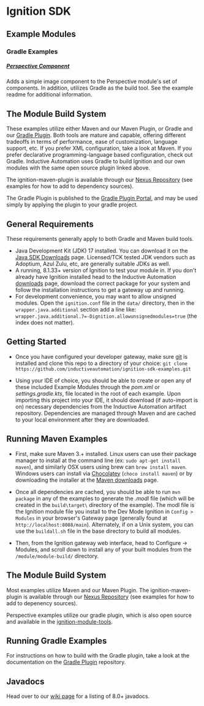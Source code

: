 # Ignition SDK

## Example Modules

### Gradle Examples

##### [Perspective Component](perspective-component)
Adds a simple image component to the Perspective module's set of components.  In addition, utilizes Gradle as the build tool.  See the example readme for additional information.

## The Module Build System

These examples utilize either Maven and our Maven Plugin, or Gradle and our [Gradle Plugin](https://github.com/inductiveautomation/ignition-module-tools).  Both tools are mature and capable, offering different tradeoffs in terms of performance, ease of customization, language support, etc.  If you prefer XML configuration, take a look at Maven.  If you prefer declarative programming-language based configuration, check out Gradle.  Inductive Automation uses Gradle to build Ignition and our own modules with the same open source plugin linked above.

The ignition-maven-plugin is available through our [Nexus Repository](https://nexus.inductiveautomation.com/repository/inductiveautomation-releases/) (see examples for how to add to dependency sources).

The Gradle Plugin is published to the [Gradle Plugin Portal](https://plugins.gradle.org/plugin/io.ia.sdk.modl), and may be used simply by applying the plugin to your gradle project.


## General Requirements

These requirements generally apply to both Gradle and Maven build tools.

* Java Development Kit (JDK) 17 installed. You can download it on the [Java SDK Downloads](http://www.oracle.com/technetwork/java/javase/downloads/index-jsp-138363.html) page.  Licensed/TCK tested JDK vendors such as Adoptium, Azul Zulu, etc, are generally suitable JDKs as well.
* A running, 8.1.33+ version of Ignition to test your module in. If you don't already have Ignition installed head to the Inductive Automation [downloads](https://www.inductiveautomation.com/downloads/) page, download the correct package for your system and follow the installation instructions to get a gateway up and running.
* For development convenience, you may want to allow unsigned modules. Open the `ignition.conf` file in the `data/` directory, then in the `wrapper.java.additional` section add a line like: `wrapper.java.additional.7=-Dignition.allowunsignedmodules=true` (the index does not matter).

## Getting Started

* Once you have configured your developer gateway, make sure [git](https://git-scm.com/downloads) is installed and clone this repo to a directory of your choice:
    `git clone https://github.com/inductiveautomation/ignition-sdk-examples.git`

* Using your IDE of choice, you should be able to create or open any of these included Example Modules through the _pom.xml_ or _settings.gradle.kts_, file located in the root of each example.  Upon importing this project into your IDE, it should download (if auto-import is on) necessary dependencies from the Inductive Automation artifact repository. Dependencies are managed through Maven and are cached to your local environment after they are downloaded.

## Running Maven Examples

* First, make sure Maven 3.+ installed. Linux users can use their package manager to install at the command line (ex: `sudo apt-get install maven`), and similarly OSX users using brew can `brew install maven`. Windows users can install via [Chocolatey](https://chocolatey.org/) (`choco install maven`) or by downloading the installer at the [Maven downloads](http://maven.apache.org/download.cgi_) page.

* Once all dependencies are cached, you should be able to run `mvn package` in any of the examples to generate the *.modl* file (which will be created in the `build\target\` directory of the example).  The modl file is the Ignition module file you install to the Dev Mode Ignition in `Config > Modules` in your browser's Gateway page (generally found at `http://localhost:8088/main`). Alternately, if on a Unix system, you can use the `buildall.sh` file in the base directory to build all modules.

* Then, from the Ignition gateway web interface, head to Configure -> Modules, and scroll down to install any of your built modules from the `/module/module-build/` directory.

## The Module Build System
Most examples utilize Maven and our Maven Plugin.  The ignition-maven-plugin is available through our [Nexus Repository](https://nexus.inductiveautomation.com/repository/inductiveautomation-releases/) (see examples for how to add to depenency sources).

Perspective examples utilize our gradle plugin, which is also open source and available in the [ignition-module-tools](https://github.com/inductiveautomation/ignition-module-tools).

## Running Gradle Examples

For instructions on how to build with the Gradle plugin, take a look at the documentation on the [Gradle Plugin](https://github.com/inductiveautomation/ignition-module-tools/tree/master/gradle-module-plugin) repository.

## Javadocs
Head over to our [wiki page](https://github.com/inductiveautomation/ignition-sdk-examples/wiki/Javadocs-&-Notable-Api-Changes) for a listing of 8.0+ javadocs.
